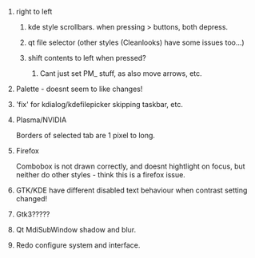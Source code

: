 1. right to left

    1. kde style scrollbars. when pressing > buttons, both depress.
    2. qt file selector (other styles (Cleanlooks) have some issues too...)
    3. shift contents to left when pressed?

        1. Cant just set PM_ stuff, as also move arrows, etc.

2. Palette - doesnt seem to like changes!

3. 'fix' for kdialog/kdefilepicker skipping taskbar, etc.

4. Plasma/NVIDIA

    Borders of selected tab are 1 pixel to long.

5. Firefox

    Combobox is not drawn correctly, and doesnt hightlight on focus,
    but neither do other styles - think this is a firefox issue.

6. GTK/KDE have different disabled text behaviour when contrast
   setting changed!

7. Gtk3?????

8. Qt MdiSubWindow shadow and blur.

9. Redo configure system and interface.
